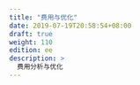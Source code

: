 ```yaml
---
title: "费用与优化"
date: 2019-07-19T20:58:54+08:00
draft: true
weight: 110
edition: ee
description: >
  费用分析与优化
---
```


